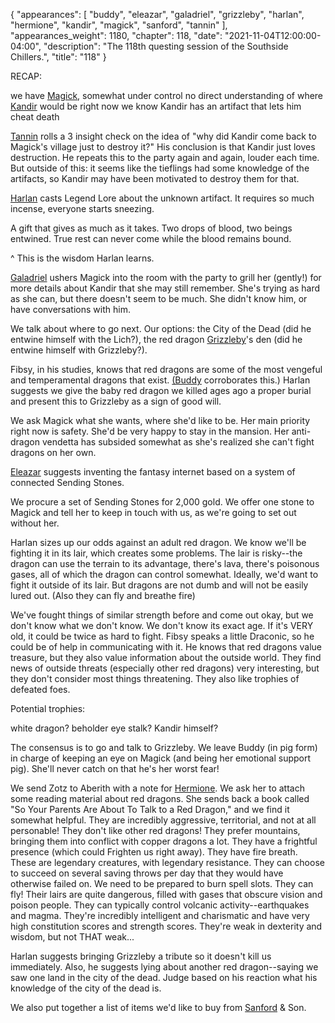 {
    "appearances": [
        "buddy",
        "eleazar",
        "galadriel",
        "grizzleby",
        "harlan",
        "hermione",
        "kandir",
        "magick",
        "sanford",
        "tannin"
    ],
    "appearances_weight": 1180,
    "chapter": 118,
    "date": "2021-11-04T12:00:00-04:00",
    "description": "The 118th questing session of the Southside Chillers.",
    "title": "118"
}

RECAP:

we have [Magick](/characters/magick/), somewhat under control
no direct understanding of where [Kandir](/characters/kandir/) would be right now
we know Kandir has an artifact that lets him cheat death

[Tannin](/characters/tannin/) rolls a 3 insight check on the idea of "why did Kandir come back to Magick's village just to destroy it?" His conclusion is that Kandir just loves destruction. He repeats this to the party again and again, louder each time. But outside of this: it seems like the tieflings had some knowledge of the artifacts, so Kandir may have been motivated to destroy them for that.

[Harlan](/characters/harlan/) casts Legend Lore about the unknown artifact. It requires so much incense, everyone starts sneezing.

A gift that gives as much as it takes. Two drops of blood, two beings entwined.  True rest can never come while the blood remains bound.

^ This is the wisdom Harlan learns.

[Galadriel](/characters/galadriel/) ushers Magick into the room with the party to grill her (gently!) for more details about Kandir that she may still remember. She's trying as hard as she can, but there doesn't seem to be much. She didn't know him, or have conversations with him.

We talk about where to go next. Our options: the City of the Dead (did he entwine himself with the Lich?), the red dragon [Grizzleby](/characters/grizzleby/)'s den (did he entwine himself with Grizzleby?).

Fibsy, in his studies, knows that red dragons are some of the most vengeful and temperamental dragons that exist. [(Buddy](/characters/buddy/) corroborates this.) Harlan suggests we give the baby red dragon we killed ages ago a proper burial and present this to Grizzleby as a sign of good will.

We ask Magick what she wants, where she'd like to be. Her main priority right now is safety. She'd be very happy to stay in the mansion. Her anti-dragon vendetta has subsided somewhat as she's realized she can't fight dragons on her own.

[Eleazar](/characters/eleazar/) suggests inventing the fantasy internet based on a system of connected Sending Stones.

We procure a set of Sending Stones for 2,000 gold. We offer one stone to Magick and tell her to keep in touch with us, as we're going to set out without her.

Harlan sizes up our odds against an adult red dragon. We know we'll be fighting it in its lair, which creates some problems. The lair is risky--the dragon can use the terrain to its advantage, there's lava, there's poisonous gases, all of which the dragon can control somewhat. Ideally, we'd want to fight it outside of its lair. But dragons are not dumb and will not be easily lured out. (Also they can fly and breathe fire)

We've fought things of similar strength before and come out okay, but we don't know what we don't know. We don't know its exact age. If it's VERY old, it could be twice as hard to fight. Fibsy speaks a little Draconic, so he could be of help in communicating with it. He knows that red dragons value treasure, but they also value information about the outside world. They find news of outside threats (especially other red dragons) very interesting, but they don't consider most things threatening. They also like trophies of defeated foes.

Potential trophies:

white dragon?
beholder eye stalk?
Kandir himself?

The consensus is to go and talk to Grizzleby. We leave Buddy (in pig form) in charge of keeping an eye on Magick (and being her emotional support pig). She'll never catch on that he's her worst fear!

We send Zotz to Aberith with a note for [Hermione](/characters/hermione/). We ask her to attach some reading material about red dragons. She sends back a book called "So Your Parents Are About To Talk to a Red Dragon," and we find it somewhat helpful. They are incredibly aggressive, territorial, and not at all personable! They don't like other red dragons! They prefer mountains, bringing them into conflict with copper dragons a lot. They have a frightful presence (which could Frighten us right away). They have fire breath. These are legendary creatures, with legendary resistance. They can choose to succeed on several saving throws per day that they would have otherwise failed on. We need to be prepared to burn spell slots. They can fly! Their lairs are quite dangerous, filled with gases that obscure vision and poison people. They can typically control volcanic activity--earthquakes and magma. They're incredibly intelligent and charismatic and have very high constitution scores and strength scores. They're weak in dexterity and wisdom, but not THAT weak...

Harlan suggests bringing Grizzleby a tribute so it doesn't kill us immediately. Also, he suggests lying about another red dragon--saying we saw one land in the city of the dead. Judge based on his reaction what his knowledge of the city of the dead is.

We also put together a list of items we'd like to buy from [Sanford](/characters/sanford/) & Son.

